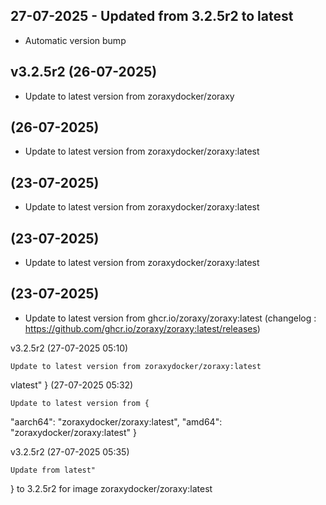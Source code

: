 ## 27-07-2025 - Updated from 3.2.5r2 to latest

- Automatic version bump



## v3.2.5r2 (26-07-2025)
- Update to latest version from zoraxydocker/zoraxy

##  (26-07-2025)
- Update to latest version from zoraxydocker/zoraxy:latest

##  (23-07-2025)
- Update to latest version from zoraxydocker/zoraxy:latest

##  (23-07-2025)
- Update to latest version from zoraxydocker/zoraxy:latest

##  (23-07-2025)
- Update to latest version from ghcr.io/zoraxy/zoraxy:latest (changelog : https://github.com/ghcr.io/zoraxy/zoraxy:latest/releases)

v3.2.5r2 (27-07-2025 05:10)

    Update to latest version from zoraxydocker/zoraxy:latest


vlatest"
} (27-07-2025 05:32)

    Update to latest version from {
  "aarch64": "zoraxydocker/zoraxy:latest",
  "amd64": "zoraxydocker/zoraxy:latest"
}

v3.2.5r2 (27-07-2025 05:35)

    Update from latest"
} to 3.2.5r2 for image zoraxydocker/zoraxy:latest

